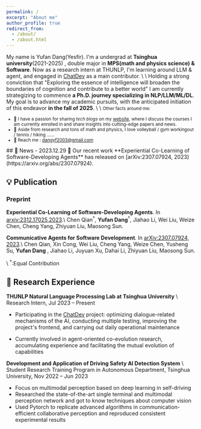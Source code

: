 ```yaml
---
permalink: /
excerpt: "About me"
author_profile: true
redirect_from: 
  - /about/
  - /about.html
---
```


  My name is Yufan Dang(Yesfir). I'm a undergrad at **Tsinghua university**(2021-2025) , double major in **MPS(math and physics science) & Software**. Now as a research intern at THUNLP, I'm learning around LLM & agent, and engaged in [ChatDev](https://github.com/OpenBMB/ChatDev) as a main contributor. \\
  \\
  Holding a strong conviction that "Exploring the essence of intelligence will broaden the boundaries of cognition and contribute to a better world" I am currently strategizing to commence **a Ph.D. journey specializing in NLP/LLM/ML/DL**. My goal is to advance my academic pursuits, with the anticipated initiation of this endeavor **in the fall of 2025**.
\\
\\
<small>
Other facts around me:
 - 🧀 I have a passion for sharing _tech blogs_ on my [website](https://na-wen.github.io/year-archive/), where I discuss the courses I am currently enrolled in and share insights into cutting-edge papers and news.
 - 🏐 Aside from research and tons of math and physics, I love volleyball / gym workingout / tennis / hiking ......
 - 🥳 Reach me : [dangyf2003@gmail.com](mailto:dangyf2003@gmail.com) 
</small>
## 🍺 News
- 2023.12.29 🥳 Our recent work **Experiential Co-Learning of Software-Developing Agents** has released on [arXiv:2307.07924, 2023](https://arxiv.org/abs/2307.07924). 

## 💡 Publication
### Preprint
**Experiential Co-Learning of Software-Developing Agents**. In [arxiv:2312.17025,2023](https://arxiv.org/abs/2312.17025).\\
Chen Qian$^{†}$, **Yufan Dang**$^{†}$, Jiahao Li, Wei Liu, Weize Chen, Cheng Yang, Zhiyuan Liu, Maosong Sun.


**Communicative Agents for Software Development**. In [arXiv:2307.07924, 2023](https://arxiv.org/abs/2307.07924).\\
Chen Qian, Xin Cong, Wei Liu, Cheng Yang, Weize Chen, Yusheng Su, **Yufan Dang** , Jiahao Li, Juyuan Xu, Dahai Li, Zhiyuan Liu, Maosong Sun. 

\\
$^{†}$:Equal Contribution

## 🐣 Research Experience

**THUNLP Natural Language Processing Lab at Tsinghua University** \\
Research Intern, Jul 2023 – Present

- Participating in the [ChatDev](https://github.com/OpenBMB/ChatDev) project: optimizing dialogue-related mechanisms of the AI, conducting multiple testing, improving the project's frontend, and carrying out daily operational maintenance

- Currently involved in agent-oriented co-evolution research, accumulating experience and facilitating the mutual evolution of capabilities 

**Development and Application of Driving Safety AI Detection System** \\
Student Research Training Program in Autonomous Department, Tsinghua University, Nov 2022 – Jun 2023

- Focus on multimodal perception based on deep learning in self-driving
- Researched the state-of-the-art single terminal and multimodal perception network and got to know techniques about computer vision
- Used Pytorch to replicate advanced algorithms in communication-efficient collaborative perception and reproduced consistent experimental results


